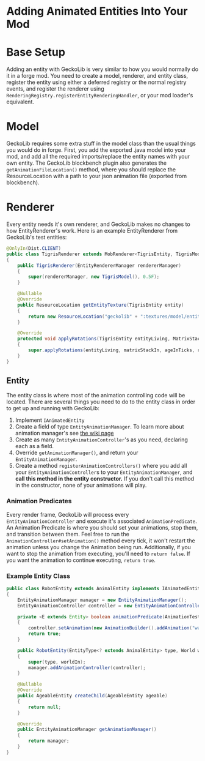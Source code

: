 # Adding Animated Entities Into Your Mod

# Base Setup
Adding an entity with GeckoLib is very similar to how you would normally do it in a forge mod. You need to create a model, renderer, and entity class, register the entity using either a deferred registry or the normal registry events, and register the renderer using `RenderingRegistry.registerEntityRenderingHandler`, or your mod loader's equivalent.

# Model

GeckoLib requires some extra stuff in the model class than the usual things you would do in forge. First, you add the exported .java model into your mod, and add all the required imports/replace the entity names with your own entity. The GeckoLib blockbench plugin also generates the `getAnimationFileLocation()` method, where you should replace the ResourceLocation with a path to your json animation file (exported from blockbench).

# Renderer
Every entity needs it's own renderer, and GeckoLib makes no changes to how EntityRenderer's work. Here is an example EntityRenderer from GeckoLib's test entities:

```java
@OnlyIn(Dist.CLIENT)
public class TigrisRenderer extends MobRenderer<TigrisEntity, TigrisModel>
{
	public TigrisRenderer(EntityRendererManager rendererManager)
	{
		super(rendererManager, new TigrisModel(), 0.5F);
	}

	@Nullable
	@Override
	public ResourceLocation getEntityTexture(TigrisEntity entity)
	{
		return new ResourceLocation("geckolib" + ":textures/model/entity/tigris.png");
	}

	@Override
	protected void applyRotations(TigrisEntity entityLiving, MatrixStack matrixStackIn, float ageInTicks, float rotationYaw, float partialTicks)
	{
		super.applyRotations(entityLiving, matrixStackIn, ageInTicks, rotationYaw, partialTicks);
	}
}
```

## Entity
The entity class is where most of the animation controlling code will be located. There are several things you need to do to the entity class in order to get up and running with GeckoLib:

1. Implement `IAnimatedEntity`
2. Create a field of type `EntityAnimationManager`. To learn more about animation manager's see [the wiki page](https://github.com/bernie-g/geckolib/wiki/Animation-Managers)
3. Create as many `EntityAnimationController`'s as you need, declaring each as a field.
4. Override `getAnimationManager()`, and return your `EntityAnimationManager`.
5. Create a method `registerAnimationControllers()` where you add all your `EntityAnimationController`s to your `EntityAnimationManager`, and **call this method in the entity constructor.** If you don't call this method in the constructor, none of your animations will play.

### Animation Predicates
Every render frame, GeckoLib will process every `EntityAnimationController` and execute it's associated `AnimationPredicate`. An Animation Predicate is where you should set your animations, stop them, and transition between them. Feel free to run the `AnimationController#setAnimation()` method every tick, it won't restart the animation unless you change the Animation being run. Additionally, if you want to stop the animation from executing, you'll need to `return false`. If you want the animation to continue executing, `return true`.

### Example Entity Class
```java
public class RobotEntity extends AnimalEntity implements IAnimatedEntity
{
	EntityAnimationManager manager = new EntityAnimationManager();
	EntityAnimationController controller = new EntityAnimationController(this, "walkController", 20, this::animationPredicate);

	private <E extends Entity> boolean animationPredicate(AnimationTestEvent<E> event)
	{
		controller.setAnimation(new AnimationBuilder().addAnimation("walk"));
		return true;
	}

	public RobotEntity(EntityType<? extends AnimalEntity> type, World worldIn)
	{
		super(type, worldIn);
		manager.addAnimationController(controller);
	}

	@Nullable
	@Override
	public AgeableEntity createChild(AgeableEntity ageable)
	{
		return null;
	}

	@Override
	public EntityAnimationManager getAnimationManager()
	{
		return manager;
	}
}
```